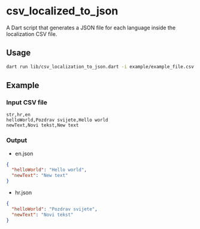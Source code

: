# csv_localized_to_json

A Dart script that generates a JSON file for each language inside the localization CSV file.

## Usage

```sh
dart run lib/csv_localization_to_json.dart -i example/example_file.csv -o example
```

## Example

### Input CSV file

```csv
str,hr,en
helloWorld,Pozdrav svijete,Hello world
newText,Novi tekst,New text
```

### Output

- en.json

```json
{
  "helloWorld": "Hello world",
  "newText": "New text"
}
```

- hr.json

```json
{
  "helloWorld": "Pozdrav svijete",
  "newText": "Novi tekst"
}
```